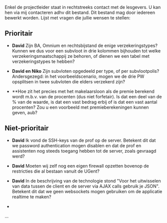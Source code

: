 Enkel de projectleider staat in rechtstreeks contact met de lesgevers. U kan hen via mij contacteren adhv dit bestand.
Dit bestand mag door iedereen bewerkt worden.
Lijst met vragen die jullie wensen te stellen:

## Prioritair

* **David** Zijn BA, Omnium en rechtsbijstand de enige verzekeringstypes? Kunnen we dus voor een subvloot in drie kolommen bijhouden tot welke verzekeringsmaatschappij ze behoren, of dienen we een tabel met verzekeringstypes te hebben?

* **David en Niko** Zijn subvloten opgedeeld per type, of per subvlootpolis? Andersgezegd: in het voorbeeldscenario, mogen we de drie PW opsplitsen in twee subvloten die elders verzekerd zijn?

* **Hoe zit het precies met het makelaarsloon als de premie berekend wordt m.b.v. van de procenten (dus niet forfetair).
Is dat een deel van de % van de waarde, is dat een vast bedrag erbij of is dat een vast aantal procenten?
Zou u een voorbeeld met premieberekeningen kunnen geven, aub?

## Niet-prioritair

* **David** Ik vond de SSH-keys van de prof op de server. Betekent dit dat we password authentication mogen disablen en dat de prof en assistenten nog steeds toegang hebben tot de server, zoals gevraagd werd?

* **David** Moeten wij zelf nog een eigen firewall opzetten bovenop de restricties die al bestaan vanuit de UGent?

* **David** In de beschrijving van de technologie stond "Voor het uitwisselen van data tussen de client en de server via AJAX calls gebruik je JSON". Betekent dit dat we geen websockets mogen gebruiken om de applicatie realtime te maken?

-
...
